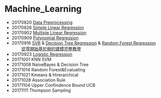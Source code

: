 # Machine_Learning
+ 20170820 [Data Preprocessing](https://github.com/kay7718/Machine_Learning/blob/master/20170820%20Data%20Preprocessing/%E8%B3%87%E6%96%99%E9%A0%90%E8%99%95%E7%90%86%20Data%20Preprocessing.ipynb)
+ 20170826 [Simple Linear Regression](https://github.com/kay7718/Machine_Learning/blob/master/20170826%20Simple%20Linear%20Regression/MLinpy-%E7%B0%A1%E5%96%AE%E7%B7%9A%E6%80%A7%E8%BF%B4%E6%AD%B8%E7%AD%86%E8%A8%98.pdf)  
+ 20170902 [Multiple Linear Regression](https://github.com/kay7718/Machine_Learning/blob/master/20170902%20Multiple%20Linear%20Regression/Multiple_Linear_Regression.ipynb)
+ 20170909 [Polynomial Regression](https://github.com/kay7718/Machine_Learning/blob/master/20170909%20Polynomial%20Regression/polynomial%20regeression.ipynb)
+ 20170916 [SVR](https://github.com/kay7718/Machine_Learning/blob/master/20170916%20SVR_Decision%20Tree_Random%20Forest/Machine%20Learning-Support%20Vector%20Regression%20(SVR).pdf) &
[Decision Tree Regression](https://github.com/kay7718/Machine_Learning/blob/master/20170916%20SVR_Decision%20Tree_Random%20Forest/Machine%20Learning-Decision%20Tree%20Regression.pdf) & 
[Random Forest Regression](https://github.com/kay7718/Machine_Learning/blob/master/20170916%20SVR_Decision%20Tree_Random%20Forest/Machine%20Learning-Random%20Forest%20Regression.pdf) <br>
               [從零開始基於樹的建模完整教學](https://kknews.cc/news/rgmb3x.html)<br>
+ 20170923 [Logistic Regression](https://github.com/kay7718/Machine_Learning/tree/master/20170923%20Logistic%20Regressionr) <br>
+ 20171001 KNN SVM <br>
+ 20171008 NaiveBayes & Decision Tree <br>
+ 20171014 Random Forest&Evaluating<br>
+ 20171021 Kmeans & Hirerarchical<br>
+ 20171028 Association Rule<br>
+ 20171104 Upper Confindence Bound UCB<br>
+ 20171111 Thompson Sampling<br>
